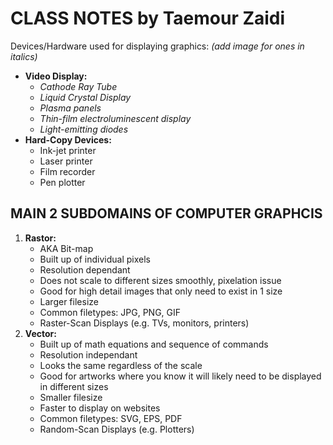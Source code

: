 # **CLASS NOTES** by Taemour Zaidi

Devices/Hardware used for displaying graphics: _(add image for ones in italics)_
- **Video Display:**
    - _Cathode Ray Tube_
    - _Liquid Crystal Display_
    - _Plasma panels_
    - _Thin-film electroluminescent display_
    - _Light-emitting diodes_
- **Hard-Copy Devices:**
    - Ink-jet printer
    - Laser printer
    - Film recorder
    - Pen plotter

## MAIN 2 SUBDOMAINS OF COMPUTER GRAPHCIS
1. **Rastor:**
    - AKA Bit-map
    - Built up of individual pixels
    - Resolution dependant
    - Does not scale to different sizes smoothly, pixelation issue
    - Good for high detail images that only need to exist in 1 size
    - Larger filesize
    - Common filetypes: JPG, PNG, GIF
    - Raster-Scan Displays (e.g. TVs, monitors, printers)
1. **Vector:**
    - Built up of math equations and sequence of commands
    - Resolution independant
    - Looks the same regardless of the scale
    - Good for artworks where you know it will likely need to be displayed in different sizes
    - Smaller filesize
    - Faster to display on websites
    - Common filetypes: SVG, EPS, PDF
    - Random-Scan Displays (e.g. Plotters)


